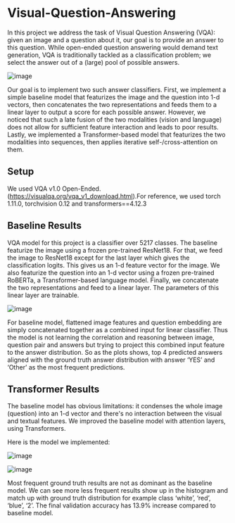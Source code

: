 # Visual-Question-Answering

In this project we address the task of Visual Question Answering (VQA): given an image and a question about it, our goal is to provide an answer to this question. While open-ended question answering would demand text generation, VQA is traditionally tackled as a classification problem; we select the answer out of a (large) pool of possible answers.

![image](https://user-images.githubusercontent.com/72159394/216913592-0cc53d50-4450-45fc-ac69-d08b3f0dcc6a.png)

Our goal is to implement two such answer classifiers. First, we implement a simple baseline model that featurizes the image and the question into 1-d vectors, then concatenates the two representations and feeds them to a linear layer to output a score for each possible answer. However, we noticed that such a late fusion of the two modalities (vision and language) does not allow for sufficient feature interaction and leads to poor results. Lastly, we implemented a Transformer-based model that featurizes the two modalities into sequences, then applies iterative self-/cross-attention on them.

## Setup
We used VQA v1.0 Open-Ended.(https://visualqa.org/vqa_v1_download.html).For reference, we used torch 1.11.0, torchvision 0.12 and transformers==4.12.3

## Baseline Results
VQA model for this project is a classifier over 5217 classes. The baseline featurize the image using a frozen pre-trained ResNet18. For that, we feed the image to ResNet18 except for the last layer which gives the classification logits. This gives us an 1-d feature vector for the image. We also featurize the question into an 1-d vector using a frozen pre-trained RoBERTa, a Transformer-based language model. Finally, we concatenate the two representations and feed to a linear layer. The parameters of this linear layer are trainable. 

![image](https://user-images.githubusercontent.com/72159394/216914814-9b8e9a26-ec82-435d-8d34-a2ea1174626c.png)

For baseline model, flattened image features and question embedding are simply concatenated together as a combined input for linear classifier. Thus the model is not learning the correlation and reasoning between image, question pair and answers but trying to project this combined input feature to the answer distribution. So as the plots shows, top 4 predicted answers aligned with the ground truth answer distribution with answer ‘YES’ and ‘Other’ as the most frequent predictions.

## Transformer Results
The baseline model has obvious limitations: it condenses the whole image (question) into an 1-d vector and there's no interaction between the visual and textual features. We improved the baseline model with attention layers, using Transformers.

Here is the model we implemented:

![image](https://user-images.githubusercontent.com/72159394/216915392-a7adb590-56f9-48e1-a95a-d8bf652e4e4b.png)

![image](https://user-images.githubusercontent.com/72159394/216915609-64076360-de0c-42c1-ba93-79030cc46849.png)

Most frequent ground truth results are not as dominant as the baseline model. We can see more less frequent results show up in the histogram and match up with ground truth distribution  for example class ‘white’, ‘red’, ‘blue’, ‘2’. The final validation accuracy has 13.9% increase compared to baseline model.


